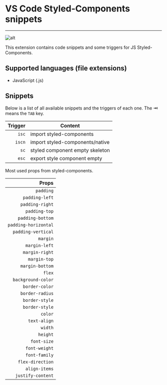 # VS Code Styled-Components snippets
-------------------
![alt]("https://github.com/lXSPandora/vscode-styled-components-snippets/blob/master/images/styled-components.png")

This extension contains code snippets and some triggers for JS Styled-Components.

## Supported languages (file extensions)
* JavaScript (.js)

## Snippets

Below is a list of all available snippets and the triggers of each one. The **⇥** means the `TAB` key.

| Trigger  | Content |
| -------: | ------- |
| `isc`   | import styled-components |
| `iscn`  | import styled-components/native |
| `sc`    | styled component empty skeleton |
| `esc`   | export style component empty |


Most used props from styled-components.

| Props  |
| -------: |
| `padding`  |
| `padding-left`  |
| `padding-right`  |
| `padding-top`  |
| `padding-bottom`   |
| `padding-horizontal`  |
| `padding-vertical`   |
| `margin`  |
| `margin-left`   |
| `margin-right`  |
| `margin-top`   |
| `margin-bottom`  |
| `flex`  |
| `background-color` |
| `border-color`  |
| `border-radius` |
| `border-style`   |
| `border-style`  |
| `color`   |
| `text-align`  |
| `width`  |
| `height` |
| `font-size`  |
| `font-weight` |
| `font-family`  |
| `flex-direction` |
| `align-items`  |
| `justify-content` |


[styled-components]: https://github.com/styled-components/styled-components
